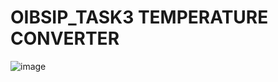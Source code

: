 # OIBSIP_TASK3 TEMPERATURE CONVERTER
![image](https://user-images.githubusercontent.com/102757701/232125136-6b046302-53fe-4677-9e81-46f8df24a3d1.png)
